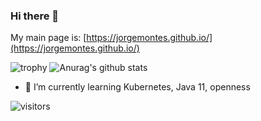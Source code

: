 ### Hi there 👋

My main page is: [https://jorgemontes.github.io/](https://jorgemontes.github.io/)

![trophy](https://github-profile-trophy.vercel.app/?username=jorgemontes)
![Anurag's github stats](https://github-readme-stats.vercel.app/api?username=jorgemontes)


- 🌱 I’m currently learning Kubernetes, Java 11, openness

![visitors](https://visitor-badge.glitch.me/badge?page_id=jorgemontes.visitor-badge)
<!--
**jorgemontes/jorgemontes** is a ✨ _special_ ✨ repository because its `README.md` (this file) appears on your GitHub profile.

Here are some ideas to get you started:

- 🔭 I’m currently working on ...
- 🌱 I’m currently learning ...
- 👯 I’m looking to collaborate on ...
- 🤔 I’m looking for help with ...
- 💬 Ask me about ...
- 📫 How to reach me: ...
- 😄 Pronouns: ...
- ⚡ Fun fact: ...
-->
